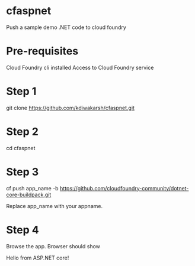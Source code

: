 # cfaspnet
Push a sample demo .NET code to cloud foundry

# Pre-requisites
Cloud Foundry cli installed
Access to Cloud Foundry service

# Step 1
git clone https://github.com/kdiwakarsh/cfaspnet.git

# Step 2
cd cfaspnet

# Step 3

cf push app_name -b https://github.com/cloudfoundry-community/dotnet-core-buildpack.git

Replace app_name with your appname.

# Step 4

Browse the app. Browser should show 

Hello from ASP.NET core!




